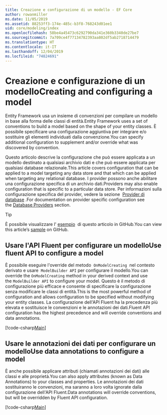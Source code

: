 ```yaml
---
title: Creazione e configurazione di un modello - EF Core
author: rowanmiller
ms.date: 11/05/2019
ms.assetid: 88253ff3-174e-485c-b3f8-768243d01ee1
uid: core/modeling/index
ms.openlocfilehash: 58be4a45473c6292790da341e360b3340de27be7
ms.sourcegitcommit: 7a709ce4f77134782393aa802df5ab2718714479
ms.translationtype: HT
ms.contentlocale: it-IT
ms.lasthandoff: 12/04/2019
ms.locfileid: "74824691"
---
```

# <a name="creating-and-configuring-a-model"></a><span data-ttu-id="84bcf-102">Creazione e configurazione di un modello</span><span class="sxs-lookup"><span data-stu-id="84bcf-102">Creating and configuring a model</span></span>

<span data-ttu-id="84bcf-103">Entity Framework usa un insieme di convenzioni per compilare un modello in base alla forma delle classi di entità.</span><span class="sxs-lookup"><span data-stu-id="84bcf-103">Entity Framework uses a set of conventions to build a model based on the shape of your entity classes.</span></span> <span data-ttu-id="84bcf-104">È possibile specificare una configurazione aggiuntiva per integrare e/o sostituire gli elementi individuati dalla convenzione.</span><span class="sxs-lookup"><span data-stu-id="84bcf-104">You can specify additional configuration to supplement and/or override what was discovered by convention.</span></span>

<span data-ttu-id="84bcf-105">Questo articolo descrive la configurazione che può essere applicata a un modello destinato a qualsiasi archivio dati e che può essere applicata per qualsiasi database relazionale.</span><span class="sxs-lookup"><span data-stu-id="84bcf-105">This article covers configuration that can be applied to a model targeting any data store and that which can be applied when targeting any relational database.</span></span> <span data-ttu-id="84bcf-106">I provider possono anche abilitare una configurazione specifica di un archivio dati.</span><span class="sxs-lookup"><span data-stu-id="84bcf-106">Providers may also enable configuration that is specific to a particular data store.</span></span> <span data-ttu-id="84bcf-107">Per informazioni sulla configurazione specifica del provider, vedere la sezione  [Provider di database](../providers/index.md) .</span><span class="sxs-lookup"><span data-stu-id="84bcf-107">For documentation on provider specific configuration see the [Database Providers](../providers/index.md) section.</span></span>

> [!TIP]  
> <span data-ttu-id="84bcf-108">È possibile visualizzare l' [esempio](https://github.com/aspnet/EntityFramework.Docs/tree/master/samples)  di questo articolo in GitHub.</span><span class="sxs-lookup"><span data-stu-id="84bcf-108">You can view this article’s [sample](https://github.com/aspnet/EntityFramework.Docs/tree/master/samples) on GitHub.</span></span>

## <a name="use-fluent-api-to-configure-a-model"></a><span data-ttu-id="84bcf-109">Usare l'API Fluent per configurare un modello</span><span class="sxs-lookup"><span data-stu-id="84bcf-109">Use fluent API to configure a model</span></span>

<span data-ttu-id="84bcf-110">È possibile eseguire l'override del metodo  `OnModelCreating`  nel contesto derivato e usare  `ModelBuilder API` per configurare il modello.</span><span class="sxs-lookup"><span data-stu-id="84bcf-110">You can override the `OnModelCreating` method in your derived context and use the `ModelBuilder API` to configure your model.</span></span> <span data-ttu-id="84bcf-111">Questo è il metodo di configurazione più efficace e consente di specificare la configurazione senza modificare le classi di entità.</span><span class="sxs-lookup"><span data-stu-id="84bcf-111">This is the most powerful method of configuration and allows configuration to be specified without modifying your entity classes.</span></span> <span data-ttu-id="84bcf-112">La configurazione dell'API Fluent ha la precedenza più elevata e sostituisce le convenzioni e le annotazioni dei dati.</span><span class="sxs-lookup"><span data-stu-id="84bcf-112">Fluent API configuration has the highest precedence and will override conventions and data annotations.</span></span>

[!code-csharp[Main](../../../samples/core/Modeling/FluentAPI/Required.cs?highlight=11-13)]

## <a name="use-data-annotations-to-configure-a-model"></a><span data-ttu-id="84bcf-113">Usare le annotazioni dei dati per configurare un modello</span><span class="sxs-lookup"><span data-stu-id="84bcf-113">Use data annotations to configure a model</span></span>

<span data-ttu-id="84bcf-114">È anche possibile applicare attributi (chiamati annotazioni dei dati) alle classi e alle proprietà.</span><span class="sxs-lookup"><span data-stu-id="84bcf-114">You can also apply attributes (known as Data Annotations) to your classes and properties.</span></span> <span data-ttu-id="84bcf-115">Le annotazioni dei dati sostituiranno le convenzioni, ma saranno a loro volta ignorate dalla configurazione dell'API Fluent.</span><span class="sxs-lookup"><span data-stu-id="84bcf-115">Data annotations will override conventions, but will be overridden by Fluent API configuration.</span></span>

[!code-csharp[Main](../../../samples/core/Modeling/DataAnnotations/Required.cs?highlight=14)]
